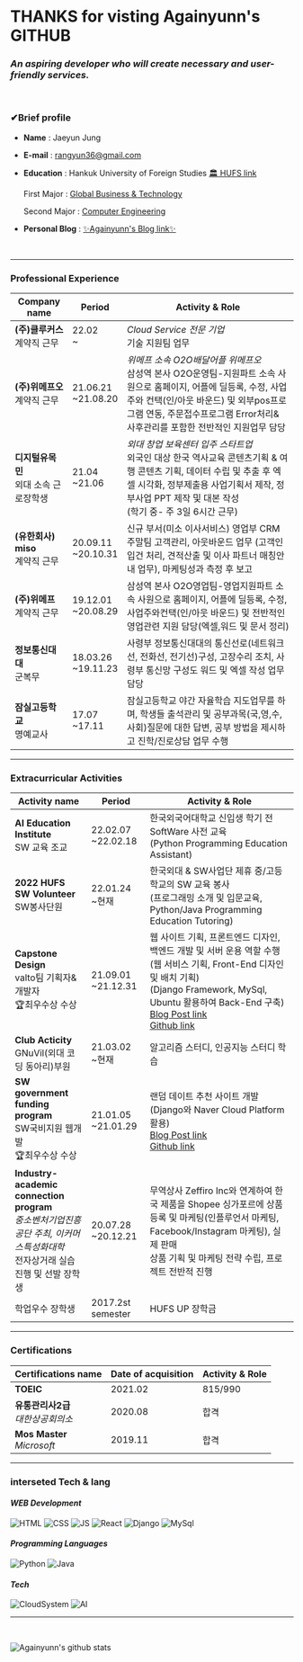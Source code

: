 # THANKS for visting Againyunn's GITHUB

### <em>An aspiring developer who will create necessary and user-friendly services.</em>

<br>

### <strong>✔Brief profile</strong>

- <b>Name</b> : Jaeyun Jung
   
- <b>E-mail</b> : rangyun36@gmail.com

- <b>Education</b> : Hankuk University of Foreign Studies [🏛 HUFS link](https://www.hufs.ac.kr)

     First Major : [Global Business & Technology](http://hufsgbtgbt.cafe24.com)

     Second Major : [Computer Engineering](https://computer.hufs.ac.kr/ces/index.do)

- <b>Personal Blog</b> : [✨Againyunn's Blog link✨](https://blog.naver.com/rangyun)
<br>

---

### Professional Experience

| <b> Company name | Period | Activity & Role </b> |
|---|---|---|
| <strong>(주)클루커스</strong> <br>계약직 근무 | 22.02 <br>~         |<em>Cloud Service 전문 기업</em> <br> 기술 지원팀 업무 |
| <strong>(주)위메프오</strong> <br>계약직 근무 | 21.06.21 <br>~21.08.20 |<em>위메프 소속 O2O배달어플 위메프오</em> <br> 삼성역 본사 O2O운영팀-지원파트 소속 사원으로 홈페이지, 어플에 딜등록, 수정, 사업주와 컨택(인/아웃 바운드) 및 외부pos프로그램 연동, 주문접수프로그램 Error처리& 사후관리를 포함한 전반적인 지원업무 담당 |
| <strong>디지털유목민 </strong> <br> 외대 소속 근로장학생 | 21.04 <br>~21.06 |<em>외대 창업 보육센터 입주 스타트업</em> <br>외국인 대상 한국 역사교육 콘텐츠기획 & 여행 콘텐츠 기획, 데이터 수립 및 추출 후 엑셀 시각화, 정부제출용 사업기획서 제작, 정부사업 PPT 제작 및 대본 작성 <br>(학기 중- 주 3일 6시간 근무) |
| <strong>(유한회사) miso</strong> <br>계약직 근무 | 20.09.11 <br>~20.10.31 | 신규 부서(미소 이사서비스) 영업부 CRM 주말팀 고객관리, 아웃바운드 업무 (고객인입건 처리, 견적산출 및 이사 파트너 매칭안내 업무), 마케팅성과 측정 후 보고 |
| <strong>(주)위메프</strong> <br>계약직 근무 | 19.12.01 <br>~20.08.29 | 삼성역 본사 O2O영업팀-영업지원파트 소속 사원으로 홈페이지, 어플에 딜등록, 수정, 사업주와컨택(인/아웃 바운드) 및 전반적인 영업관련 지원 담당(엑셀,워드 및 문서 정리) |
| <strong>정보통신대대</strong> <br>군복무 | 18.03.26 <br>~19.11.23 | 사령부 정보통신대대의 통신선로(네트워크선, 전화선, 전기선)구성, 고장수리 조치, 사령부 통신망 구성도 워드 및 엑셀 작성 업무 담당 |
| <strong>잠실고등학교</strong> <br>명예교사 | 17.07 <br>~17.11 | 잠실고등학교 야간 자율학습 지도업무를 하며, 학생들 출석관리 및 공부과목(국,영,수,사회)질문에 대한 답변, 공부 방법을 제시하고 진학/진로상담 업무 수행 |

---
### Extracurricular Activities

| <b> Activity name | Period | Activity & Role </b> |
|---|---|---|
| <strong>AI Education Institute</strong> <br>SW 교육 조교 | 22.02.07<br>~22.02.18 | 한국외국어대학교 신입생 학기 전 SoftWare 사전 교육<br>(Python Programming Education Assistant) |
| <strong>2022 HUFS SW Volunteer</strong> <br>SW봉사단원 | 22.01.24 <br>~현재 | 한국외대 & SW사업단 제휴 중/고등학교의 SW 교육 봉사<br>(프로그래밍 소개 및 입문교육, Python/Java Programming Education Tutoring) |
| <strong>Capstone Design</strong> <br>valto팀 기획자&개발자<br>🏆최우수상 수상  | 21.09.01 <br>~21.12.31 | 웹 사이트 기획, 프론트엔드 디자인, 백엔드 개발 및 서버 운용 역할 수행<br>(웹 서비스 기획, Front-End 디자인 및 배치 기획)<br>(Django Framework, MySql, Ubuntu 활용하여 Back-End 구축)<br>[Blog Post link](https://blog.naver.com/rangyun/222619359347) <br>[Github link](https://github.com/Againyunn/valto) |
| <strong>Club Acticity</strong> <br>GNuVil(외대 코딩 동아리)부원 | 21.03.02<br>~현재 | 알고리즘 스터디, 인공지능 스터디 학습 |
| <strong>SW government funding program</strong> <br>SW국비지원 웹개발 <br>🏆최우수상 수상 | 21.01.05<br>~21.01.29 | 랜덤 데이트 추천 사이트 개발 <br>(Django와 Naver Cloud Platform 활용)  <br>[Blog Post link](https://blog.naver.com/rangyun/222240831159) <br>[Github link](https://github.com/Againyunn/RandomDating)|
| <strong>Industry-academic connection program</strong> <br><em>중소벤처기업진흥공단 주최, 이커머스특성화대학</em><br>전자상거래 실습 진행 및 선발 장학생 | 20.07.28<br>~20.12.21 | 무역상사 Zeffiro Inc와 연계하여 한국 제품을 Shopee 싱가포르에 상품 등록 및 마케팅(인플루언서 마케팅, Facebook/Instagram 마케팅), 실제 판매 <br>상품 기획 및 마케팅 전략 수립, 프로젝트 전반적 진행 |
| 학업우수 장학생 | 2017.2st semester | HUFS UP 장학금 |

---
### Certifications
| <b> Certifications name | Date of acquisition | Activity & Role </b> |
|---|---|---|
|<strong>TOEIC</strong> | 2021.02 | 815/990 |
|<strong>유통관리사2급</strong> <br><em>대한상공회의소</em> | 2020.08 | 합격 |
|<strong>Mos Master </strong> <br><em>Microsoft</em>| 2019.11 | 합격 |


---
### interseted Tech & lang 

#### <em> WEB Development</em>

![HTML](https://img.shields.io/static/v1?label=lang&message=HTML&color=red)
![CSS](https://img.shields.io/static/v1?label=lang&message=CSS&color=1252FF)
![JS](https://img.shields.io/static/v1?label=lang&message=JS&color=FFE800)
![React](https://img.shields.io/static/v1?label=lib&message=React&color=00B3EE)
![Django](https://img.shields.io/static/v1?label=framework&message=Django&color=00B173)
![MySql](https://img.shields.io/static/v1?label=lang&message=MySql&color=FF9F00)

#### <em>Programming Languages</em>

![Python](https://img.shields.io/static/v1?label=lang&message=Python&color=02319E)
![Java](https://img.shields.io/static/v1?label=lang&message=Java&color=FF4900)

#### <em>Tech</em>
![CloudSystem](https://img.shields.io/static/v1?label=tech&message=Cloud&color=white)
![AI](https://img.shields.io/static/v1?label=tech&message=AI&color=7842FC)

---

<br>

![Againyunn's github stats](https://github-readme-stats.vercel.app/api?username=Againyunn&show_icons=true)
